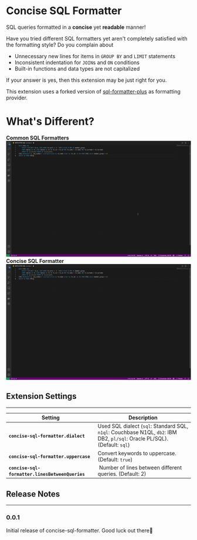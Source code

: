 # Concise SQL Formatter

SQL queries formatted in a **concise** yet **readable** manner!

Have you tried different SQL formatters yet aren't completely satisfied with the formatting style? Do you complain about
- Unnecessary new lines for items in `GROUP BY` and `LIMIT` statements
- Inconsistent indentation for `JOIN`s and `ON` conditions
- Built-in functions and data types are not capitalized

If your answer is yes, then this extension may be just right for you.

This extension uses a forked version of [sql-formatter-plus](https://github.com/kufii/sql-formatter-plus) as formatting provider.

# What's Different?
**Common SQL Formatters**
![Others](images/others-formatting-results.gif)
**Concise SQL Formatter**
![Concise](images/concise-formatting-results.gif)

## Extension Settings
-----------------------------------------------------------------------------------------------------------
| Setting | Description |
| ----------------------------------| ----------------------------------- |
| **`concise-sql-formatter.dialect`** | Used SQL dialect (`sql`: Standard SQL, `n1ql`: Couchbase N1QL, `db2`: IBM DB2, `pl/sql`: Oracle PL/SQL). (Default: `sql`)
| **`concise-sql-formatter.uppercase`** | Convert keywords to uppercase. (Default: `true`) |
| **`concise-sql-formatter.linesBetweenQueries`** | Number of lines between different queries. (Default: 2) |

## Release Notes
-----------------------------------------------------------------------------------------------------------
### 0.0.1

Initial release of concise-sql-formatter. Good luck out there🤞